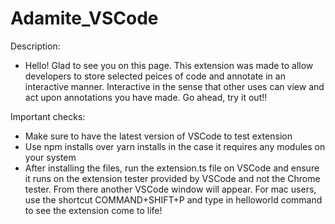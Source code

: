 # Adamite_VSCode

Description:
- Hello! Glad to see you on this page. This extension was made to allow developers to store selected peices of code and annotate in an interactive manner. Interactive in the sense that other uses can view and act upon annotations you have made. Go ahead, try it out!!

Important checks:
- Make sure to have the latest version of VSCode to test extension
- Use npm installs over yarn installs in the case it requires any modules on your system
- After installing the files, run the extension.ts file on VSCode and ensure it runs on the extension tester provided by VSCode and not the Chrome tester. From there another VSCode window will appear. For mac users, use the shortcut COMMAND+SHIFT+P and type in helloworld command to see the extension come to life!
